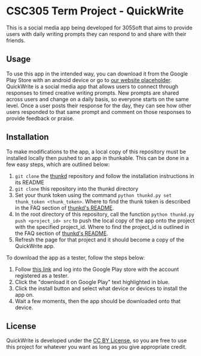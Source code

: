 # CSC305 Term Project - QuickWrite
This is a social media app being developed for 305Soft that aims to provide users with daily writing prompts they can respond to and share with their friends.
## Usage
To use this app in the intended way, you can download it from the Google Play Store with an android device or go to [our website placeholder](). QuickWrite is a social media app that allows users to connect through responses to timed creative writing prompts. New prompts are shared across users and change on a daily basis, so everyone starts on the same level. Once a user posts their response for the day, they can see how other users responded to that same prompt and comment on those responses to provide feedback or praise. 
## Installation 
To make modifications to the app, a local copy of this repository must be installed locally then pushed to an app in thunkable. This can be done in a few easy steps, which are outlined below:
1. `git clone` the [thunkd](https://github.com/SupurCalvinHiggins/thunkd) repository and follow the installation instructions in its README
2. `git clone` this repository into the thunkd directory
3. Set your thunk token using the command `python thunkd.py set thunk_token <thunk_token>`. Where to find the thunk token is described in the FAQ section of [thunkd's README](https://github.com/SupurCalvinHiggins/thunkd/blob/main/README.md).
4. In the root directory of this repository, call the function `python thunkd.py push <project_id> src` to push the local copy of the app onto the project with the specified project_id. Where to find the project_id is outlined in the FAQ section of [thunkd's README](https://github.com/SupurCalvinHiggins/thunkd/blob/main/README.md).
5. Refresh the page for that project and it should become a copy of the QuickWrite app.

To download the app as a tester, follow the steps below:
1. Follow [this link](https://play.google.com/apps/internaltest/4701366745035518889) and log into the Google Play store with the account registered as a tester.
2. Click the "download it on Google Play" text highlighted in blue.
3. Click the install button and select what device or devices to install the app on.
4. Wait a few moments, then the app should be downloaded onto that device.
## License
QuickWrite is developed under the [CC BY License](https://creativecommons.org/licenses/by/4.0/deed.en), so you are free to use this project for whatever you want as long as you give appropriate credit.
